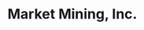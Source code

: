 ---
templateKey: 'home-page'
title: Market Mining, Inc.
meta_title: Home | Market Mining, Inc
meta_description: >-
  Cum sociis natoque penatibus et magnis dis parturient montes, nascetur
  ridiculus mus. Aenean eu leo quam. Pellentesque ornare sem lacinia quam
  venenatis vestibulum. Sed posuere consectetur est at lobortis. Cras mattis
  consectetur purus sit amet fermentum.
heading: Services
description: >-
  プロダクト開発、プロジェクトマネジメント、
offerings:
  blurbs:
    - image: /img/dx.png
      header: DX支援
      text: >
        企業のデジタル化に向けたプロジェクト計画、PoC計画、技術選定の支援をします。
        素早く小さな成果Quick Winを積み重ねることでニーズを把握し、最終ゴールまでの
        ロードマップをしき、プロジェクトの成功確率を高めます。
    - image: /img/programming.jpg
      header: デジタル教育支援
      text: >
        プログラミング教育を授業に取り入れたい教育機関、事業者向けにカリキュラムの作成と
        教材の選定を支援いたします。
        クラウドのコーディング環境を活用することで、スマートフォンのアプリ開発や
        IoT開発を体験することができます。
    - image: /img/marketing.jpg
      header: デジタル・マーケティング支援
      text: >
        インターネット広告を活用し効果の見えるマーケティングの支援をします。
        広告の出稿、流入経路の分析、ターゲット分析、マーケティング自動化など
        デジタルならではの手法を活用し効率を最大化します。
    - image: /img/data_analysis.jpg
      header: データ活用・データ分析支援
      text: >
        既存のデータから知見を取り出すだけでなく、あるべきデータの形を定義し
        データを元にした意思決定プロセスとシステムの改善を行います。
    - image: /img/service_development.jpg
      header: デジタル・サービス開発
      text: >
        自社でコンセプトを打ち出し、製品の開発・改善活動を行っています。
    - image: /img/bizdev.jpg
      header: 事業開発・プロダクト開発支援
      text: >
        技術を活用した新規事業の開発プロジェクトに対してのリサーチ業務や
        MVP開発、PoCの計画を支援しています。

---